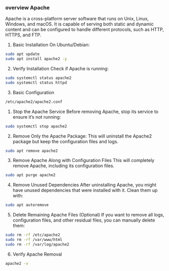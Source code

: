 ### overview Apache

Apache is a cross-platform server software that runs on Unix, Linux, Windows, and macOS. It is capable of serving both static and dynamic content and can be configured to handle different protocols, such as HTTP, HTTPS, and FTP.


1. Basic Installation On Ubuntu/Debian:

```bash
sudo apt update
sudo apt install apache2 -y
```

2. Verify Installation Check if Apache is running:

```bash
sudo systemctl status apache2    
sudo systemctl status httpd     
```

3. Basic Configuration

```bash
/etc/apache2/apache2.conf
```


1. Stop the Apache Service 
   Before removing Apache, stop its service to ensure it’s not running:

```bash
sudo systemctl stop apache2
```

2. Remove Only the Apache Package:
   This will uninstall the Apache2 package but keep the configuration files and logs.

```bash
sudo apt remove apache2
```

3. Remove Apache Along with Configuration Files
   This will completely remove Apache, including its configuration files.

```bash
sudo apt purge apache2
```

4. Remove Unused Dependencies
   After uninstalling Apache, you might have unused dependencies that were installed with it. Clean them up with:

```bash
sudo apt autoremove
```

5. Delete Remaining Apache Files (Optional)
   If you want to remove all logs, configuration files, and other residual files, you can manually delete them:

```bash
sudo rm -rf /etc/apache2
sudo rm -rf /var/www/html
sudo rm -rf /var/log/apache2
```

6. Verify Apache Removal

```bash
apache2 -v
```


 





